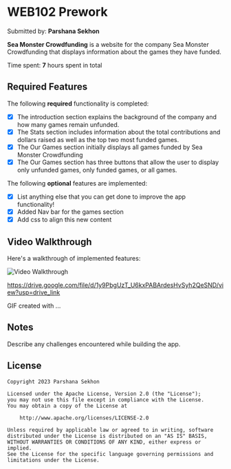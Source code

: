 # WEB102 Prework 

Submitted by: **Parshana Sekhon**

**Sea Monster Crowdfunding** is a website for the company Sea Monster Crowdfunding that displays information about the games they have funded.

Time spent: **7** hours spent in total

## Required Features

The following **required** functionality is completed:

* [X] The introduction section explains the background of the company and how many games remain unfunded.
* [X] The Stats section includes information about the total contributions and dollars raised as well as the top two most funded games.
* [X] The Our Games section initially displays all games funded by Sea Monster Crowdfunding
* [X] The Our Games section has three buttons that allow the user to display only unfunded games, only funded games, or all games.

The following **optional** features are implemented:

* [X] List anything else that you can get done to improve the app functionality!
* [X] Added Nav bar for the games section
* [X] Add css to align this new content

## Video Walkthrough

Here's a walkthrough of implemented features:

<img src='https://drive.google.com/file/d/1y9PbgUzT_U6kxPABArdesHvSyh2QeSND/view?usp=drive_link' title='Video Walkthrough' width='' alt='Video Walkthrough' />

https://drive.google.com/file/d/1y9PbgUzT_U6kxPABArdesHvSyh2QeSND/view?usp=drive_link

<!-- Replace this with whatever GIF tool you used! -->
GIF created with ...  
<!-- Recommended tools:
[Kap](https://getkap.co/) for macOS
[ScreenToGif](https://www.screentogif.com/) for Windows
[peek](https://github.com/phw/peek) for Linux. -->

## Notes

Describe any challenges encountered while building the app.

## License

    Copyright 2023 Parshana Sekhon

    Licensed under the Apache License, Version 2.0 (the "License");
    you may not use this file except in compliance with the License.
    You may obtain a copy of the License at

        http://www.apache.org/licenses/LICENSE-2.0

    Unless required by applicable law or agreed to in writing, software
    distributed under the License is distributed on an "AS IS" BASIS,
    WITHOUT WARRANTIES OR CONDITIONS OF ANY KIND, either express or implied.
    See the License for the specific language governing permissions and
    limitations under the License.
